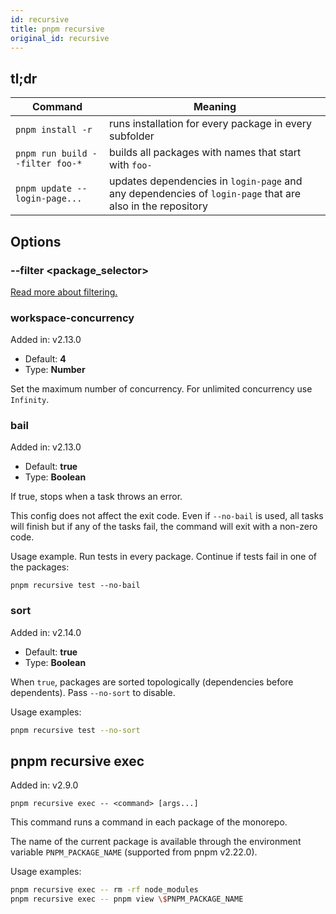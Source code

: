 ```yaml
---
id: recursive
title: pnpm recursive
original_id: recursive
---
```


## tl;dr

|Command|Meaning|
|--|--|
|`pnpm install -r` | runs installation for every package in every subfolder |
|`pnpm run build --filter foo-*` |builds all packages with names that start with `foo-` |
|`pnpm update -- login-page...` |updates dependencies in `login-page` and any dependencies of `login-page` that are also in the repository |

## Options

### --filter &lt;package_selector>

[Read more about filtering.](../filtering.md)

### workspace-concurrency

Added in: v2.13.0

* Default: **4**
* Type: **Number**

Set the maximum number of concurrency. For unlimited concurrency use `Infinity`.

### bail

Added in: v2.13.0

* Default: **true**
* Type: **Boolean**

If true, stops when a task throws an error.

This config does not affect the exit code.
Even if `--no-bail` is used, all tasks will finish but if any of the tasks fail, the
command will exit with a non-zero code.

Usage example. Run tests in every package. Continue if tests fail in one of the packages:

```
pnpm recursive test --no-bail
```

### sort

Added in: v2.14.0

* Default: **true**
* Type: **Boolean**

When `true`, packages are sorted topologically (dependencies before dependents). Pass `--no-sort` to disable.

Usage examples:

```sh
pnpm recursive test --no-sort
```

## pnpm recursive exec

Added in: v2.9.0

```test
pnpm recursive exec -- <command> [args...]
```

This command runs a command in each package of the monorepo.

The name of the current package is available through the environment variable `PNPM_PACKAGE_NAME` (supported from pnpm v2.22.0).

Usage examples:

```sh
pnpm recursive exec -- rm -rf node_modules
pnpm recursive exec -- pnpm view \$PNPM_PACKAGE_NAME
```
